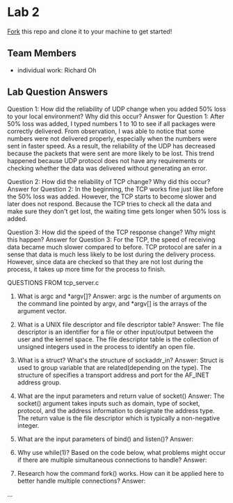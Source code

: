 # Lab 2
[Fork](https://docs.github.com/en/get-started/quickstart/fork-a-repo) this repo and clone it to your machine to get started!

## Team Members
- individual work: Richard Oh

## Lab Question Answers
Question 1: How did the reliability of UDP change when you added 50% loss to your local environment? Why did this occur?
Answer for Question 1: After 50% loss was added, I typed numbers 1 to 10 to see if all packages were correctly delivered.
From observation, I was able to notice that some numbers were not delivered properly, especially when the numbers were sent in faster speed.
As a result, the reliability of the UDP has decreased because the packets that were sent are more likely to be lost.
This trend happened because UDP protocol does not have any requirements or checking whether the data was delivered without generating an error.

Question 2: How did the reliability of TCP change? Why did this occur?
Answer for Question 2: In the beginning, the TCP works fine just like before the 50% loss was added. However, the TCP starts to become 
slower and later does not respond. Because the TCP tries to check all the data and make sure they 
don't get lost, the waiting time gets longer when 50% loss is added.

Question 3: How did the speed of the TCP response change? Why might this happen?
Answer for Question 3: For the TCP, the speed of receiving data became much slower compared to before. 
TCP protocol are safer in a sense that data is much less likely to be lost during the delivery process. 
However, since data are checked so that they are not lost during the process, it takes up more time for the process to finish.

QUESTIONS FROM tcp_server.c
1. What is argc and *argv[]?
Answer: argc is the number of arguments on the command line pointed by argv, and *argv[] is the arrays of the argument vector.

2. What is a UNIX file descriptor and file descriptor table?
Answer: The file descriptor is an identifier for a file or other input/output between the user and the kernel space.
The file descriptor table is the collection of unsigned integers used in the process to identify an open file.

3. What is a struct? What's the structure of sockaddr_in?
Answer: Struct is used to group variable that are related(depending on the type). 
The structure of specifies a transport address and port for the AF_INET address group.

4. What are the input parameters and return value of socket()
Answer: The socket() argument takes inputs such as domain, type of socket, protocol, and the address information to designate the address type.
The return value is the file descriptor which is typically a non-negative integer.

5. What are the input parameters of bind() and listen()?
Answer:

6. Why use while(1)? Based on the code below, what problems might occur if there are multiple simultaneous connections to handle?
Answer:

7. Research how the command fork() works. How can it be applied here to better handle multiple connections?
Answer:

...
